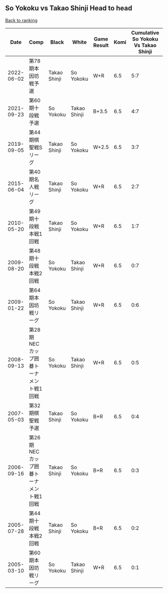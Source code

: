 ## So Yokoku vs Takao Shinji Head to head

[Back to ranking](../../index.md)




| **Date** | **Comp** | **Black** | **White** | **Game Result** | **Komi** | **Cumulative So Yokoku Vs Takao Shinji** | **So Yokoku Streak** | **Takao Shinji Streak** | 
| --- | --- | --- | --- | --- | --- | --- | --- | --- |
| 2022-06-02 | 第78期本因坊戦予選 | Takao Shinji | So Yokoku | W+R | 6.5 | 5:7 | 5 | 0 | 
| 2021-09-23 | 第60期十段戦予選 | So Yokoku | Takao Shinji | B+3.5 | 6.5 | 4:7 | 4 | 0 | 
| 2019-09-05 | 第44期棋聖戦Sリーグ | Takao Shinji | So Yokoku | W+2.5 | 6.5 | 3:7 | 3 | 0 | 
| 2015-06-04 | 第40期名人戦リーグ | Takao Shinji | So Yokoku | W+R | 6.5 | 2:7 | 2 | 0 | 
| 2010-05-20 | 第49期十段戦本戦1回戦 | Takao Shinji | So Yokoku | W+R | 6.5 | 1:7 | 1 | 0 | 
| 2009-08-20 | 第48期十段戦本戦2回戦 | So Yokoku | Takao Shinji | W+R | 6.5 | 0:7 | 0 | 7 | 
| 2009-01-22 | 第64期本因坊戦リーグ | So Yokoku | Takao Shinji | W+R | 6.5 | 0:6 | 0 | 6 | 
| 2008-09-13 | 第28期NECカップ囲碁トーナメント戦1回戦 | So Yokoku | Takao Shinji | W+R | 6.5 | 0:5 | 0 | 5 | 
| 2007-05-03 | 第32期棋聖戦予選 | Takao Shinji | So Yokoku | B+R | 6.5 | 0:4 | 0 | 4 | 
| 2006-09-16 | 第26期NECカップ囲碁トーナメント戦1回戦 | Takao Shinji | So Yokoku | B+R | 6.5 | 0:3 | 0 | 3 | 
| 2005-07-28 | 第44期十段戦本戦2回戦 | Takao Shinji | So Yokoku | B+R | 6.5 | 0:2 | 0 | 2 | 
| 2005-03-10 | 第60期本因坊戦リーグ | So Yokoku | Takao Shinji | W+R | 6.5 | 0:1 | 0 | 1 |




